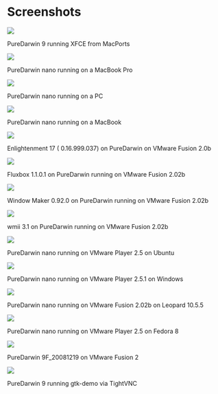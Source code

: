 Screenshots
===========

![](/img/screenshots/pd201001.jpg)

PureDarwin 9 running XFCE from MacPorts

![](/img/screenshots/puredarwin-pc.jpg)

PureDarwin nano running on a MacBook Pro

![](/img/screenshots/puredarwin_pc.jpg)

PureDarwin nano running on a PC

![](/img/screenshots/PureDarwin%20running%20on%20MacBook%20.jpeg)

PureDarwin nano running on a MacBook

![](/img/screenshots/enlightenment%20XFree86%20vmware.png)

Enlightenment 17 ( 0.16.999.037) on PureDarwin on VMware Fusion 2.0b

![](/img/screenshots/xterm%20fluxbox%20bis%20XFree86%20vmware.png)

Fluxbox 1.1.0.1 on PureDarwin running on VMware Fusion 2.02b

![](/img/screenshots/windowmaker%20XFree86%20vmware.png)

Window Maker 0.92.0 on PureDarwin running on VMware Fusion 2.02b

![](/img/screenshots/wmii%20XFree86%20wmware.png)

wmii 3.1 on PureDarwin running on VMware Fusion 2.02b

![](/img/screenshots/pd-vmwareplayer.png)

PureDarwin nano running on VMware Player 2.5 on Ubuntu

![](/img/screenshots/xp.jpg)

PureDarwin nano running on VMware Player 2.5.1 on Windows

![](/img/screenshots/puredarwin%20runs%20on%20macosx%20vmware%20fusion%202.02b.png)

PureDarwin nano running on VMware Fusion 2.02b on Leopard 10.5.5

![](/img/screenshots/2918383259_b16b3f4500_e.jpg)

PureDarwin nano running on VMware Player 2.5 on Fedora 8

![](/img/screenshots/pd_wmaker.png)

PureDarwin 9F_20081219 on VMware Fusion 2

![](/img/screenshots/Bildschirmfoto%202010-01-23%20um%2018.18.23.png)

PureDarwin 9 running gtk-demo via TightVNC
